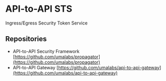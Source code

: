 # API-to-API STS

Ingress/Egress Security Token Service

## Repositories

* API-to-API Security Framework [https://github.com/umalabs/propagator](https://github.com/umalabs/propagator)  
* API-to-API Gateway [https://github.com/umalabs/api-to-api-gateway](https://github.com/umalabs/api-to-api-gateway)
